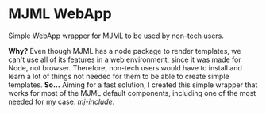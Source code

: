 # MJML WebApp

Simple WebApp wrapper for MJML to be used by non-tech users.

__Why?__
Even though MJML has a node package to render templates, we can't use all of its features in a web environment, since it was made for Node, not browser. Therefore, non-tech users would have to install and learn a lot of things not needed for them to be able to create simple templates.
__So...__ Aiming for a fast solution, I created this simple wrapper that works for most of the MJML default components, including one of the most needed for my case: _mj-include_.
